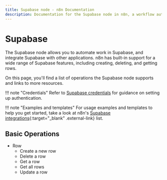 ```yaml
---
title: Supabase node - n8n Documentation
description: Documentation for the Supabase node in n8n, a workflow automation platform. Includes details of operations and configuration, and links to examples and credentials information.
---
```


# Supabase

The Supabase node allows you to automate work in Supabase, and integrate Supabase with other applications. n8n has built-in support for a wide range of Supabase features, including creating, deleting, and getting rows. 

On this page, you'll find a list of operations the Supabase node supports and links to more resources.

!!! note "Credentials"
    Refer to [Supabase credentials](/integrations/builtin/credentials/supabase/) for guidance on setting up authentication. 

!!! note "Examples and templates"
    For usage examples and templates to help you get started, take a look at n8n's [Supabase integrations](https://n8n.io/integrations/supabase/){:target="_blank" .external-link} list.


## Basic Operations

* Row
    * Create a new row
    * Delete a row
    * Get a row
    * Get all rows
    * Update a row

